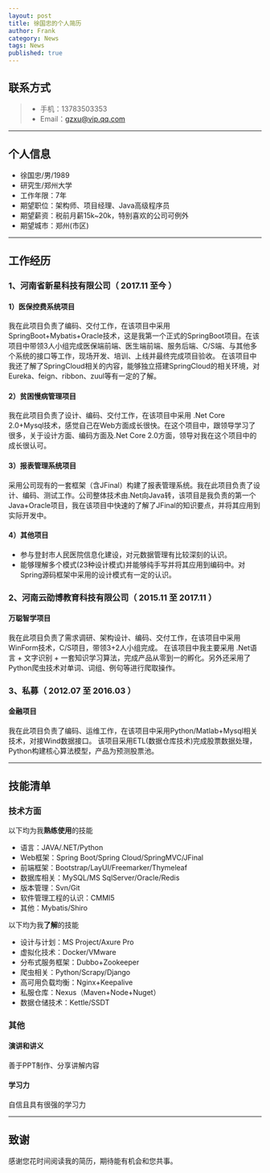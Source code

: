 ```yaml
---
layout: post
title: 徐国忠的个人简历
author: Frank
category: News
tags: News
published: true
---
```


## 联系方式

> - 手机：13783503353
> - Email：gzxu@vip.qq.com

---

## 个人信息

 - 徐国忠/男/1989 
 - 研究生/郑州大学 
 - 工作年限：7年
 - 期望职位：架构师、项目经理、Java高级程序员
 - 期望薪资：税前月薪15k~20k，特别喜欢的公司可例外
 - 期望城市：郑州(市区)

---

## 工作经历

### 1、河南省新星科技有限公司（ 2017.11 至今 ）

#### 1）医保控费系统项目 
我在此项目负责了编码、交付工作，在该项目中采用 SpringBoot+Mybatis+Oracle技术，这是我第一个正式的SpringBoot项目。在该项目中带领3人小组完成医保端前端、医生端前端、服务后端、C/S端、与其他多个系统的接口等工作，现场开发、培训、上线并最终完成项目验收。
在该项目中我还了解了SpringCloud相关的内容，能够独立搭建SpringCloud的相关环境，对Eureka、feign、ribbon、zuul等有一定的了解。

#### 2）贫困慢病管理项目 
我在此项目负责了设计、编码、交付工作，在该项目中采用 .Net Core 2.0+Mysql技术，感觉自己在Web方面成长很快。在这个项目中，跟领导学习了很多，关于设计方面、编码方面及.Net Core 2.0方面，领导对我在这个项目中的成长很认可。

#### 3）报表管理系统项目 
采用公司现有的一套框架（含JFinal）构建了报表管理系统。我在此项目负责了设计、编码、测试工作。公司整体技术由.Net向Java转，该项目是我负责的第一个Java+Oracle项目，我在该项目中快速的了解了JFinal的知识要点，并将其应用到实际开发中。


#### 4）其他项目

- 参与登封市人民医院信息化建设，对元数据管理有比较深刻的认识。
- 能够理解多个模式(23种设计模式)并能够纯手写并将其应用到编码中。对Spring源码框架中采用的设计模式有一定的认识。


### 2、河南云劭博教育科技有限公司（ 2015.11 至 2017.11 ）

#### 万聪智学项目 
我在此项目负责了需求调研、架构设计、编码、交付工作，在该项目中采用 WinForm技术，C/S项目，带领3+2人小组完成。
在该项目中我主要采用 .Net语言 + 文字识别 + 一套知识学习算法，完成产品从零到一的孵化。另外还采用了Python爬虫技术对单词、词组、例句等进行爬取操作。

### 3、私募（ 2012.07 至 2016.03 ）

#### 金融项目 
我在此项目负责了编码、运维工作，在该项目中采用Python/Matlab+Mysql相关技术，对接Wind数据接口。
该项目采用ETL(数据仓库技术)完成股票数据处理，Python构建核心算法模型，产品为预测股票池。

---

## 技能清单

### 技术方面

以下均为我**熟练使用**的技能

- 语言：JAVA/.NET/Python
- Web框架：Spring Boot/Spring Cloud/SpringMVC/JFinal
- 前端框架：Bootstrap/LayUI/Freemarker/Thymeleaf
- 数据库相关：MySQL/MS SqlServer/Oracle/Redis
- 版本管理：Svn/Git
- 软件管理工程的认识：CMMI5
- 其他：Mybatis/Shiro

以下均为我**了解**的技能

- 设计与计划：MS Project/Axure Pro
- 虚拟化技术：Docker/VMware
- 分布式服务框架：Dubbo+Zookeeper
- 爬虫相关：Python/Scrapy/Django
- 高可用负载均衡：Nginx+Keepalive
- 私服仓库：Nexus（Maven+Node+Nuget）
- 数据仓储技术：Kettle/SSDT



### 其他

#### 演讲和讲义
善于PPT制作、分享讲解内容

#### 学习力
自信且具有很强的学习力

---

## 致谢
感谢您花时间阅读我的简历，期待能有机会和您共事。
